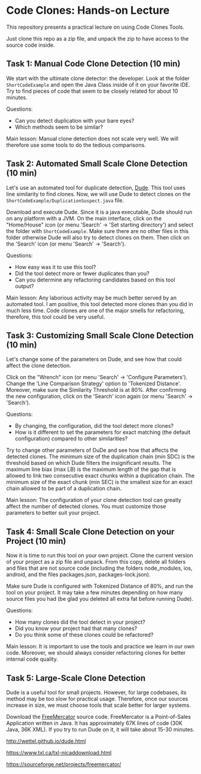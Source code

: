 # Code Clones: Hands-on Lecture

This repository presents a practical lecture on using Code Clones Tools. 

Just clone this repo as a zip file, and unpack the zip to have access to the source code inside. 

## Task 1: Manual Code Clone Detection (10 min)

We start with the ultimate clone detector: the developer. Look at the folder `ShortCodeExample` and open the Java Class inside of it on your favorite IDE. Try to find pieces of code that seem to be closely related for about 10 minutes. 

Questions:
- Can you detect duplication with your bare eyes?
- Which methods seem to be similar?

Main lesson: Manual clone detection does not scale very well. We will therefore use some tools to do the tedious comparisons.

## Task 2: Automated Small Scale Clone Detection (10 min)

Let's use an automated tool for duplicate detection, [Dude](http://wettel.github.io/dude.html). This tool uses line similarity to find clones. 
Now, we will use Dude to detect clones on the `ShortCodeExample/DuplicationSuspect.java` file. 

Download and execute Dude. Since it is a java executable, Dude should run on any platform with a JVM. On the main interface, click on the "Home/House" icon (or menu 'Search' -> 'Set starting directory') and select the folder with `ShortCodeExample`. Make sure there are no other files in this folder otherwise Dude will also try to detect clones on them. Then click on the 'Search' icon (or menu 'Search' -> 'Search').

Questions:
- How easy was it to use this tool?
- Did the tool detect more or fewer duplicates than you?
- Can you determine any refactoring candidates based on this tool output?

Main lesson: Any laborious activity may be much better served by an automated tool. I am positive, this tool detected more clones than you did in much less time. Code clones are one of the major smells for refactoring, therefore, this tool could be very useful.

## Task 3: Customizing Small Scale Clone Detection (10 min)

Let's change some of the parameters on Dude, and see how that could affect the clone detection.

Click on the "Wrench" icon (or menu 'Search' -> 'Configure Parameters'). Change the 'Line Comparison Strategy' option to 'Tokenized Distance'. Moreover, make sure the Similarity Threshold is at 80%. After confirming the new configuration, click on the 'Search' icon again (or menu 'Search' -> 'Search'). 

Questions:
- By changing, the configuration, did the tool detect more clones?
- How is it different to set the parameters for exact matching (the default configuration) compared to other similarities? 

Try to change other parameters of DuDe and see how that affects the detected clones. The minimum size of the duplication chain (min SDC) is the threshold based on which Dude filters the insignificant results. The maximum line biax (max LB) is the maximum length of the gap that is allowed to link two consecutive exact chunks within a duplication chain. The minimum size of the exact chunk (min SEC) is the smallest size for an exact chain allowed to be part of a duplication chain.

Main lesson: The configuration of your clone detection tool can greatly affect the number of detected clones. You must customize those parameters to better suit your project.

## Task 4: Small Scale Clone Detection on your Project (10 min)

Now it is time to run this tool on your own project. Clone the current version of your project as a zip file and unpack. From this copy, delete all folders and files that are not source code (including the folders node_modules, ios, android, and the files packages.json, packages-lock.json). 

Make sure Dude is configured with Tokenized Distance of 80%, and run the tool on your project. It may take a few minutes depending on how many source files you had (be glad you deleted all extra fat before running Dude).

Questions:
- How many clones did the tool detect in your project?
- Did you know your project had that many clones?
- Do you think some of these clones could be refactored?

Main lesson: It is important to use the tools and practice we learn in our own code. Moreover, we should always consider refactoring clones for better internal code quality.

## Task 5: Large-Scale Clone Detection 

Dude is a useful tool for small projects. However, for large codebases, its method may be too slow for practical usage. Therefore, once our sources increase in size, we must choose tools that scale better for larger systems. 

Download the [FreeMercator](https://sourceforge.net/projects/freemercator/) source code. FreeMercator is a Point-of-Sales Application written in Java. It has approximately 67K lines of code (30K Java, 36K XML). If you try to run Dude on it, it will take about 15-30 minutes.




http://wettel.github.io/dude.html

https://www.txl.ca/txl-nicaddownload.html

https://sourceforge.net/projects/freemercator/
